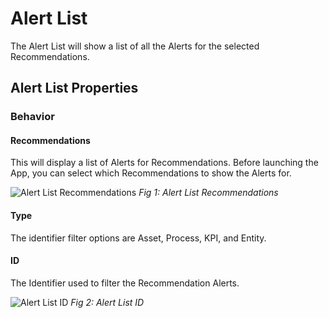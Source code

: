 # Alert List

The Alert List will show a list of all the Alerts for the selected Recommendations.

## Alert List Properties

### Behavior

#### Recommendations

This will display a list of Alerts for Recommendations. Before launching the App, you can select which Recommendations to show the Alerts for.

![Alert List Recommendations](/docs/images/alert-list-recommendations.png)
*Fig 1: Alert List Recommendations*

#### Type

The identifier filter options are Asset, Process, KPI, and Entity.

#### ID

The Identifier used to filter the Recommendation Alerts.

![Alert List ID](/docs/images/alert-list-id.png)
*Fig 2: Alert List ID*

